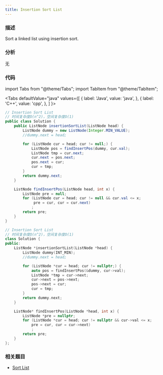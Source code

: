```yaml
---
title: Insertion Sort List
---
```


### 描述

Sort a linked list using insertion sort.

### 分析

无

### 代码

import Tabs from "@theme/Tabs";
import TabItem from "@theme/TabItem";

<Tabs
defaultValue="java"
values={[
{ label: 'Java', value: 'java', },
{ label: 'C++', value: 'cpp', },
]
}>
<TabItem value="java">

```java
// Insertion Sort List
// 时间复杂度O(n^2)，空间复杂度O(1)
public class Solution {
    public ListNode insertionSortList(ListNode head) {
        ListNode dummy = new ListNode(Integer.MIN_VALUE);
        //dummy.next = head;

        for (ListNode cur = head; cur != null;) {
            ListNode pos = findInsertPos(dummy, cur.val);
            ListNode tmp = cur.next;
            cur.next = pos.next;
            pos.next = cur;
            cur = tmp;
        }
        return dummy.next;
    }

    ListNode findInsertPos(ListNode head, int x) {
        ListNode pre = null;
        for (ListNode cur = head; cur != null && cur.val <= x;
             pre = cur, cur = cur.next)
            ;
        return pre;
    }
}
```

</TabItem>
<TabItem value="cpp">

```cpp
// Insertion Sort List
// 时间复杂度O(n^2)，空间复杂度O(1)
class Solution {
public:
    ListNode *insertionSortList(ListNode *head) {
        ListNode dummy(INT_MIN);
        //dummy.next = head;

        for (ListNode *cur = head; cur != nullptr;) {
            auto pos = findInsertPos(&dummy, cur->val);
            ListNode *tmp = cur->next;
            cur->next = pos->next;
            pos->next = cur;
            cur = tmp;
        }
        return dummy.next;
    }

    ListNode* findInsertPos(ListNode *head, int x) {
        ListNode *pre = nullptr;
        for (ListNode *cur = head; cur != nullptr && cur->val <= x;
            pre = cur, cur = cur->next)
            ;
        return pre;
    }
};
```

</TabItem>
</Tabs>

### 相关题目

- [Sort List](../merge-sort/sort-list.md)
